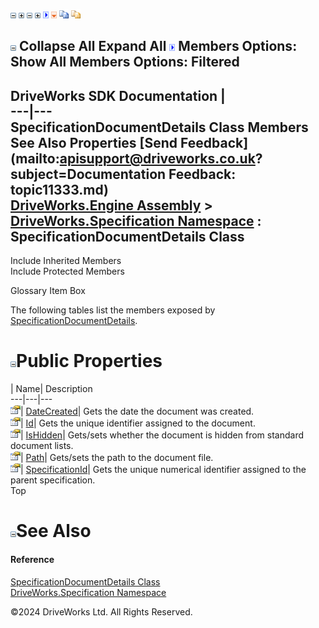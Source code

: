 ![](dotnetimages/collapse.gif) ![](dotnetimages/expand.gif) ![](dotnetimages/collapse.gif) ![](dotnetimages/expand.gif) ![](dotnetimages/drpdown.gif) ![](dotnetimages/drpdown_orange.gif) ![](dotnetimages/copycode.gif) ![](dotnetimages/copycodeHighlight.gif)

![](dotnetimages/collapse.gif) Collapse All Expand All ![](dotnetimages/drpdown.gif) Members Options: Show All  Members Options: Filtered   
---  
DriveWorks SDK Documentation  |   
---|---  
SpecificationDocumentDetails Class Members   
See Also Properties [Send Feedback](mailto:apisupport@driveworks.co.uk?subject=Documentation Feedback: topic11333.md)  
[DriveWorks.Engine Assembly](topic2156.md) > [DriveWorks.Specification Namespace](topic10764.md) : SpecificationDocumentDetails Class  
---  
  
Include Inherited Members    
Include Protected Members  


Glossary Item Box

The following tables list the members exposed by [SpecificationDocumentDetails](topic11333.md).

# ![](dotnetimages/collapse.gif)Public Properties

| Name| Description  
---|---|---  
![Public Property](dotnetimages/publicProperty.gif)| [DateCreated](topic11339.md)| Gets the date the document was created.   
![Public Property](dotnetimages/publicProperty.gif)| [Id](topic11340.md)| Gets the unique identifier assigned to the document.   
![Public Property](dotnetimages/publicProperty.gif)| [IsHidden](topic11341.md)| Gets/sets whether the document is hidden from standard document lists.   
![Public Property](dotnetimages/publicProperty.gif)| [Path](topic11342.md)| Gets/sets the path to the document file.   
![Public Property](dotnetimages/publicProperty.gif)| [SpecificationId](topic11343.md)| Gets the unique numerical identifier assigned to the parent specification.   
Top

# ![](dotnetimages/collapse.gif)See Also

#### Reference

[SpecificationDocumentDetails Class](topic11333.md)   
[DriveWorks.Specification Namespace](topic10764.md)

©2024 DriveWorks Ltd. All Rights Reserved.
